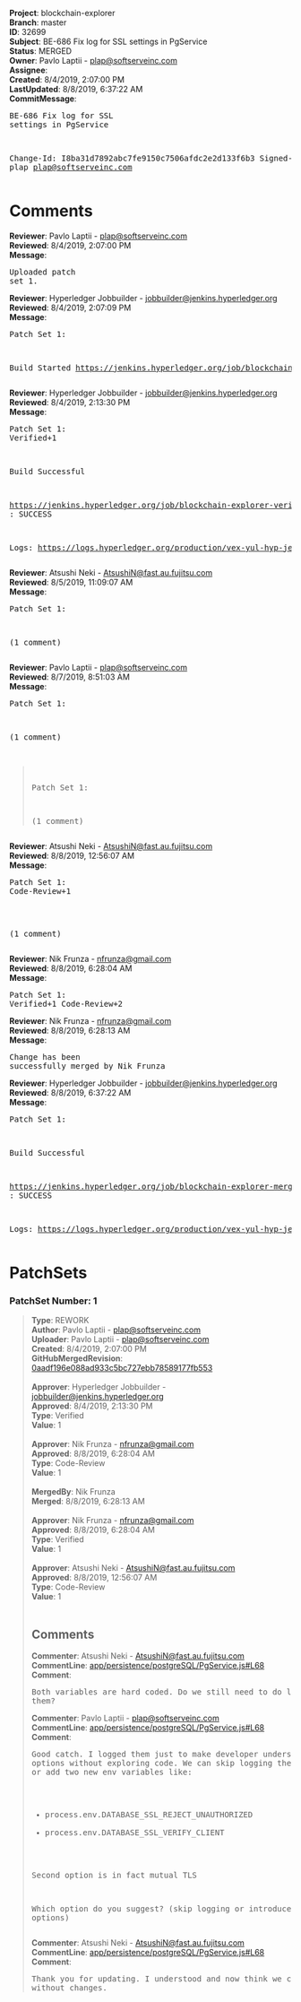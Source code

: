 <strong>Project</strong>: blockchain-explorer<br><strong>Branch</strong>: master<br><strong>ID</strong>: 32699<br><strong>Subject</strong>: BE-686 Fix log for SSL settings in PgService<br><strong>Status</strong>: MERGED<br><strong>Owner</strong>: Pavlo Laptii - plap@softserveinc.com<br><strong>Assignee</strong>:<br><strong>Created</strong>: 8/4/2019, 2:07:00 PM<br><strong>LastUpdated</strong>: 8/8/2019, 6:37:22 AM<br><strong>CommitMessage</strong>:<br><pre>BE-686 Fix log for SSL settings in PgService

Change-Id: I8ba31d7892abc7fe9150c7506afdc2e2d133f6b3
Signed-off-by: plap <plap@softserveinc.com>
</pre><h1>Comments</h1><strong>Reviewer</strong>: Pavlo Laptii - plap@softserveinc.com<br><strong>Reviewed</strong>: 8/4/2019, 2:07:00 PM<br><strong>Message</strong>: <pre>Uploaded patch set 1.</pre><strong>Reviewer</strong>: Hyperledger Jobbuilder - jobbuilder@jenkins.hyperledger.org<br><strong>Reviewed</strong>: 8/4/2019, 2:07:09 PM<br><strong>Message</strong>: <pre>Patch Set 1:

Build Started https://jenkins.hyperledger.org/job/blockchain-explorer-verify-x86_64/261/</pre><strong>Reviewer</strong>: Hyperledger Jobbuilder - jobbuilder@jenkins.hyperledger.org<br><strong>Reviewed</strong>: 8/4/2019, 2:13:30 PM<br><strong>Message</strong>: <pre>Patch Set 1: Verified+1

Build Successful 

https://jenkins.hyperledger.org/job/blockchain-explorer-verify-x86_64/261/ : SUCCESS

Logs: https://logs.hyperledger.org/production/vex-yul-hyp-jenkins-3/blockchain-explorer-verify-x86_64/261</pre><strong>Reviewer</strong>: Atsushi Neki - AtsushiN@fast.au.fujitsu.com<br><strong>Reviewed</strong>: 8/5/2019, 11:09:07 AM<br><strong>Message</strong>: <pre>Patch Set 1:

(1 comment)</pre><strong>Reviewer</strong>: Pavlo Laptii - plap@softserveinc.com<br><strong>Reviewed</strong>: 8/7/2019, 8:51:03 AM<br><strong>Message</strong>: <pre>Patch Set 1:

(1 comment)

> Patch Set 1:
> 
> (1 comment)</pre><strong>Reviewer</strong>: Atsushi Neki - AtsushiN@fast.au.fujitsu.com<br><strong>Reviewed</strong>: 8/8/2019, 12:56:07 AM<br><strong>Message</strong>: <pre>Patch Set 1: Code-Review+1

(1 comment)</pre><strong>Reviewer</strong>: Nik Frunza - nfrunza@gmail.com<br><strong>Reviewed</strong>: 8/8/2019, 6:28:04 AM<br><strong>Message</strong>: <pre>Patch Set 1: Verified+1 Code-Review+2</pre><strong>Reviewer</strong>: Nik Frunza - nfrunza@gmail.com<br><strong>Reviewed</strong>: 8/8/2019, 6:28:13 AM<br><strong>Message</strong>: <pre>Change has been successfully merged by Nik Frunza</pre><strong>Reviewer</strong>: Hyperledger Jobbuilder - jobbuilder@jenkins.hyperledger.org<br><strong>Reviewed</strong>: 8/8/2019, 6:37:22 AM<br><strong>Message</strong>: <pre>Patch Set 1:

Build Successful 

https://jenkins.hyperledger.org/job/blockchain-explorer-merge-x86_64/135/ : SUCCESS

Logs: https://logs.hyperledger.org/production/vex-yul-hyp-jenkins-3/blockchain-explorer-merge-x86_64/135</pre><h1>PatchSets</h1><h3>PatchSet Number: 1</h3><blockquote><strong>Type</strong>: REWORK<br><strong>Author</strong>: Pavlo Laptii - plap@softserveinc.com<br><strong>Uploader</strong>: Pavlo Laptii - plap@softserveinc.com<br><strong>Created</strong>: 8/4/2019, 2:07:00 PM<br><strong>GitHubMergedRevision</strong>: [0aadf196e088ad933c5bc727ebb78589177fb553](https://github.com/hyperledger-gerrit-archive/blockchain-explorer/commit/0aadf196e088ad933c5bc727ebb78589177fb553)<br><br><strong>Approver</strong>: Hyperledger Jobbuilder - jobbuilder@jenkins.hyperledger.org<br><strong>Approved</strong>: 8/4/2019, 2:13:30 PM<br><strong>Type</strong>: Verified<br><strong>Value</strong>: 1<br><br><strong>Approver</strong>: Nik Frunza - nfrunza@gmail.com<br><strong>Approved</strong>: 8/8/2019, 6:28:04 AM<br><strong>Type</strong>: Code-Review<br><strong>Value</strong>: 1<br><br><strong>MergedBy</strong>: Nik Frunza<br><strong>Merged</strong>: 8/8/2019, 6:28:13 AM<br><br><strong>Approver</strong>: Nik Frunza - nfrunza@gmail.com<br><strong>Approved</strong>: 8/8/2019, 6:28:04 AM<br><strong>Type</strong>: Verified<br><strong>Value</strong>: 1<br><br><strong>Approver</strong>: Atsushi Neki - AtsushiN@fast.au.fujitsu.com<br><strong>Approved</strong>: 8/8/2019, 12:56:07 AM<br><strong>Type</strong>: Code-Review<br><strong>Value</strong>: 1<br><br><h2>Comments</h2><strong>Commenter</strong>: Atsushi Neki - AtsushiN@fast.au.fujitsu.com<br><strong>CommentLine</strong>: [app/persistence/postgreSQL/PgService.js#L68](https://github.com/hyperledger-gerrit-archive/blockchain-explorer/blob/0aadf196e088ad933c5bc727ebb78589177fb553/app/persistence/postgreSQL/PgService.js#L68)<br><strong>Comment</strong>: <pre>Both variables are hard coded. Do we still need to do logging them?</pre><strong>Commenter</strong>: Pavlo Laptii - plap@softserveinc.com<br><strong>CommentLine</strong>: [app/persistence/postgreSQL/PgService.js#L68](https://github.com/hyperledger-gerrit-archive/blockchain-explorer/blob/0aadf196e088ad933c5bc727ebb78589177fb553/app/persistence/postgreSQL/PgService.js#L68)<br><strong>Comment</strong>: <pre>Good catch.
I logged them just to make developer understand actual options without exploring code.
We can skip logging these options at all or add two new env variables like:
- process.env.DATABASE_SSL_REJECT_UNAUTHORIZED
- process.env.DATABASE_SSL_VERIFY_CLIENT

Second option is in fact mutual TLS

Which option do you suggest? (skip logging or introduce new options)</pre><strong>Commenter</strong>: Atsushi Neki - AtsushiN@fast.au.fujitsu.com<br><strong>CommentLine</strong>: [app/persistence/postgreSQL/PgService.js#L68](https://github.com/hyperledger-gerrit-archive/blockchain-explorer/blob/0aadf196e088ad933c5bc727ebb78589177fb553/app/persistence/postgreSQL/PgService.js#L68)<br><strong>Comment</strong>: <pre>Thank you for updating. I understood and now think we can leave it without changes.</pre></blockquote>
